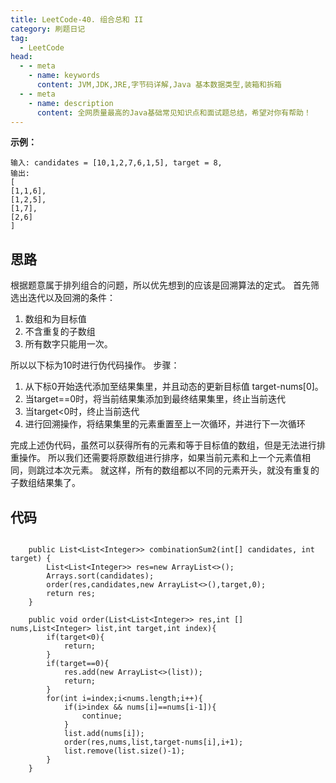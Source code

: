 ```yaml
---
title: LeetCode-40. 组合总和 II
category: 刷题日记
tag:
  - LeetCode
head:
  - - meta
    - name: keywords
      content: JVM,JDK,JRE,字节码详解,Java 基本数据类型,装箱和拆箱
  - - meta
    - name: description
      content: 全网质量最高的Java基础常见知识点和面试题总结，希望对你有帮助！
---
```

**示例：**
```
输入: candidates = [10,1,2,7,6,1,5], target = 8,
输出:
[
[1,1,6],
[1,2,5],
[1,7],
[2,6]
]
```
## 思路
根据题意属于排列组合的问题，所以优先想到的应该是回溯算法的定式。
首先筛选出迭代以及回溯的条件：
1. 数组和为目标值
2. 不含重复的子数组
3. 所有数字只能用一次。

所以以下标为10时进行伪代码操作。
步骤：
1. 从下标0开始迭代添加至结果集里，并且动态的更新目标值 target-nums[0]。
2. 当target==0时，将当前结果集添加到最终结果集里，终止当前迭代
3. 当target<0时，终止当前迭代
4. 进行回溯操作，将结果集里的元素重置至上一次循环，并进行下一次循环

完成上述伪代码，虽然可以获得所有的元素和等于目标值的数组，但是无法进行排重操作。
所以我们还需要将原数组进行排序，如果当前元素和上一个元素值相同，则跳过本次元素。
就这样，所有的数组都以不同的元素开头，就没有重复的子数组结果集了。
## 代码
```

    public List<List<Integer>> combinationSum2(int[] candidates, int target) {
        List<List<Integer>> res=new ArrayList<>();
        Arrays.sort(candidates);
        order(res,candidates,new ArrayList<>(),target,0);
        return res;
    }

    public void order(List<List<Integer>> res,int [] nums,List<Integer> list,int target,int index){
        if(target<0){
            return;
        }
        if(target==0){
            res.add(new ArrayList<>(list));
            return;
        }
        for(int i=index;i<nums.length;i++){
            if(i>index && nums[i]==nums[i-1]){
                continue;
            }
            list.add(nums[i]);
            order(res,nums,list,target-nums[i],i+1);
            list.remove(list.size()-1);
        }
    }
```
